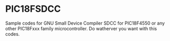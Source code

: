 PIC18FSDCC
==========

Sample codes for GNU Small Device Compiler SDCC for PIC18F4550 or any other PIC18Fxxx family microcontroller. Do watherver you want with this codes.
